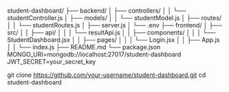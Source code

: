student-dashboard/
├── backend/
│   ├── controllers/
│   │   └── studentController.js
│   ├── models/
│   │   └── studentModel.js
│   ├── routes/
│   │   └── studentRoutes.js
│   ├── server.js
│   └── .env
├── frontend/
│   ├── src/
│   │   ├── api/
│   │   │   └── resultApi.js
│   │   ├── components/
│   │   │   └── StudentDashboard.jsx
│   │   ├── pages/
│   │   │   └── Login.jsx
│   │   ├── App.js
│   │   └── index.js
├── README.md
└── package.json
MONGO_URI=mongodb://localhost:27017/student-dashboard
JWT_SECRET=your_secret_key


git clone https://github.com/your-username/student-dashboard.git
cd student-dashboard
